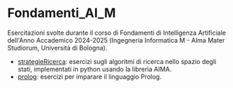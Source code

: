 # Fondamenti_AI_M
Esercitazioni svolte durante il corso di Fondamenti di Intelligenza Artificiale dell'Anno Accademico 2024-2025 (Ingegneria Informatica M - Alma Mater Studiorum, Università di Bologna).

* [strategieRicerca](strategieRicerca): esercizi sugli algoritmi di ricerca nello spazio degli stati, implementati in python usando la libreria AIMA.
* [prolog](prolog): esercizi per imparare il linguaggio Prolog.
